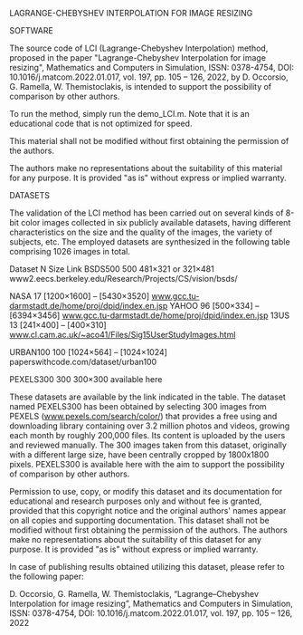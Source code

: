 LAGRANGE-CHEBYSHEV INTERPOLATION FOR IMAGE RESIZING


SOFTWARE

The source code of LCI (Lagrange-Chebyshev Interpolation) method, proposed in the paper "Lagrange-Chebyshev Interpolation for image resizing", Mathematics and Computers in Simulation, ISSN: 0378-4754, DOI: 10.1016/j.matcom.2022.01.017, vol. 197, pp. 105 – 126, 2022, by D. Occorsio, G. Ramella, W. Themistoclakis, is intended to support the possibility of comparison by other authors. 

To run the method, simply run the demo_LCI.m. Note that it is an educational code that is not optimized for speed.

This material shall not be modified without first obtaining the permission of the authors. 

The authors make no representations about the suitability of this material for any purpose. It is provided "as is" without express or implied warranty.

DATASETS

The validation of the LCI method has been carried out on several kinds of 8-bit color images collected in six publicly available datasets, having different characteristics on the size and the quality of the images, the variety of subjects, etc. The employed datasets are synthesized in the following table comprising 1026 images in total.

Dataset	N	Size	Link
BSDS500	500	481×321 or 321×481	www2.eecs.berkeley.edu/Research/Projects/CS/vision/bsds/

NASA	17	[1200×1600] – [5430×3520]	www.gcc.tu-darmstadt.de/home/proj/dpid/index.en.jsp
YAHOO	96	[500×334] – [6394×3456]	www.gcc.tu-darmstadt.de/home/proj/dpid/index.en.jsp
13US	13	[241×400] – [400×310]	www.cl.cam.ac.uk/~aco41/Files/Sig15UserStudyImages.html

URBAN100	100	[1024×564] – [1024×1024]	paperswithcode.com/dataset/urban100

PEXELS300	300	300×300	available here


These datasets are available by the link indicated in the table. The dataset named PEXELS300 has been obtained by selecting 300 images from PEXELS (www.pexels.com/search/color/) that provides a free using and downloading library containing over 3.2 million photos and videos, growing each month by roughly 200,000 files. Its content is uploaded by the users and reviewed manually. The 300 images taken from this dataset, originally with a different large size, have been centrally cropped by 1800x1800 pixels. PEXELS300 is available here with the aim to support the possibility of comparison by other authors. 

Permission to use, copy, or modify this dataset and its documentation for educational and research purposes only and without fee is granted, provided that this copyright notice and the original authors' names appear on all copies and supporting documentation.
This dataset shall not be modified without first obtaining the permission of the authors. 
The authors make no representations about the suitability of this dataset for any purpose. It is provided "as is" without express or implied warranty.

In case of publishing results obtained utilizing this dataset, please refer to the following paper:

D. Occorsio, G. Ramella, W. Themistoclakis, “Lagrange–Chebyshev Interpolation for image resizing”, Mathematics and Computers in Simulation, ISSN: 0378-4754, DOI: 10.1016/j.matcom.2022.01.017, vol. 197, pp. 105 – 126, 2022



